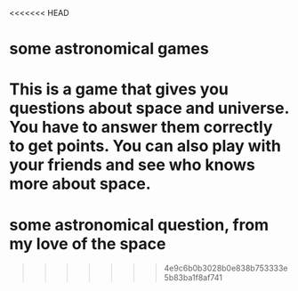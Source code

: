 <<<<<<< HEAD
# some astronomical games

This is a game that gives you questions about space and universe. 
You have to answer them correctly to get points. 
You can also play with your friends and see who knows more about space. 
=======
# some astronomical question, from my love of the space
>>>>>>> 4e9c6b0b3028b0e838b753333e5b83ba1f8af741

